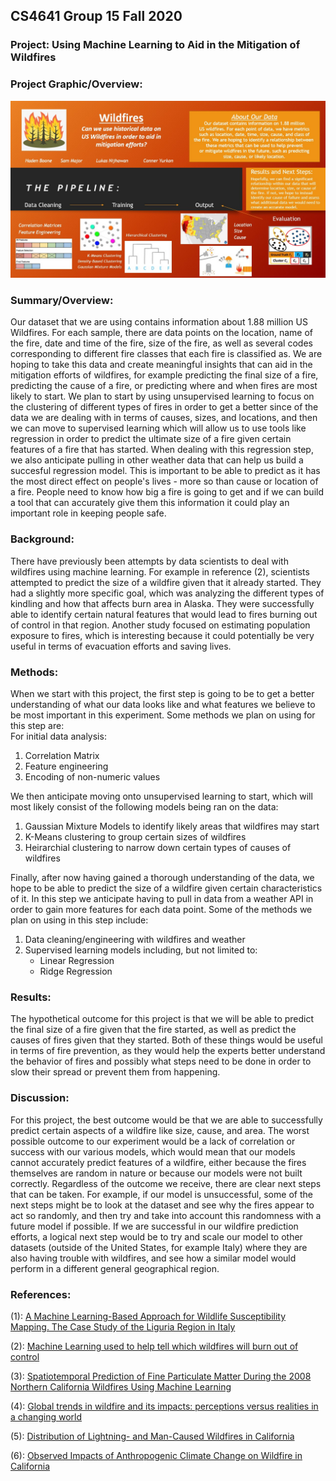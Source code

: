 ## CS4641 Group 15 Fall 2020

### Project: Using Machine Learning to Aid in the Mitigation of Wildfires

### Project Graphic/Overview:  


![Project Visual](project_outline.jpg)  


### Summary/Overview:

Our dataset that we are using contains information about 1.88 million US Wildfires. For each sample, there are data points on the location, name of the fire, date and time of the fire, size of the fire, as well as several codes corresponding to different fire classes that each fire is classified as. We are hoping to take this data and create meaningful insights that can aid in the mitigation efforts of wildfires, for example predicting the final size of a fire, predicting the cause of a fire, or predicting where and when fires are most likely to start. We plan to start by using unsupervised learning to focus on the clustering of different types of fires in order to get a better since of the data we are dealing with in terms of causes, sizes, and locations, and then we can move to supervised learning which will allow us to use tools like regression in order to predict the ultimate size of a fire given certain features of a fire that has started. When dealing with this regression step, we also anticipate pulling in other weather data that can help us build a succesful regression model. This is important to be able to predict as it has the most direct effect on people's lives - more so than cause or location of a fire. People need to know how big a fire is going to get and if we can build a tool that can accurately give them this information it could play an important role in keeping people safe.  

### Background:

There have previously been attempts by data scientists to deal with wildfires using machine learning. For example in reference (2), scientists attempted to predict the size of a wildfire given that it already started. They had a slightly more specific goal, which was analyzing the different types of kindling and how that affects burn area in Alaska. They were successfully able to identify certain natural features that would lead to fires burning out of control in that region. Another study focused on estimating population exposure to fires, which is interesting because it could potentially be very useful in terms of evacuation efforts and saving lives.

### Methods:

When we start with this project, the first step is going to be to get a better understanding of what our data looks like and what features we believe to be most important in this experiment. Some methods we plan on using for this step are:  
For initial data analysis:  
  1. Correlation Matrix  
  2. Feature engineering
  3. Encoding of non-numeric values  

We then anticipate moving onto unsupervised learning to start, which will most likely consist of the following models being ran on the data:   
  1. Gaussian Mixture Models to identify likely areas that wildfires may start  
  2. K-Means clustering to group certain sizes of wildfires  
  3. Heirarchial clustering to narrow down certain types of causes of wildfires  

Finally, after now having gained a thorough understanding of the data, we hope to be able to predict the size of a wildfire given certain characteristics of it. In this step we anticipate having to pull in data from a weather API in order to gain more features for each data point. Some of the methods we plan on using in this step include:  
  1. Data cleaning/engineering with wildfires and weather  
  2. Supervised learning models including, but not limited to:  
      * Linear Regression
      * Ridge Regression


### Results:

The hypothetical outcome for this project is that we will be able to predict the final size of a fire given that the fire started, as well as predict the causes of fires given that they started. Both of these things would be useful in terms of fire prevention, as they would help the experts better understand the behavior of fires and possibly what steps need to be done in order to slow their spread or prevent them from happening.

### Discussion:

For this project, the best outcome would be that we are able to successfully predict certain aspects of a wildfire like size, cause, and area. The worst possible outcome to our experiment would be a lack of correlation or success with our various models, which would mean that our models cannot accurately predict features of a wildfire, either because the fires themselves are random in nature or because our models were not built correctly. Regardless of the outcome we receive, there are clear next steps that can be taken. For example, if our model is unsuccessful, some of the next steps might be to look at the dataset and see why the fires appear to act so randomly, and then try and take into account this randomness with a future model if possible. If we are successful in our wildfire prediction efforts, a logical next step would be to try and scale our model to other datasets (outside of the United States, for example Italy) where they are also having trouble with wildfires, and see how a similar model would perform in a different general geographical region.

### References:
(1): [A Machine Learning-Based Approach for Wildlife Susceptibility Mapping. The Case Study of the Liguria Region in Italy](https://www.google.com/url?sa=t&rct=j&q=&esrc=s&source=web&cd=&ved=2ahUKEwidsPeivf_rAhVSTd8KHd8yBj8QFjAEegQICRAB&url=https%3A%2F%2Fwww.mdpi.com%2F2076-3263%2F10%2F3%2F105%2Fpdf&usg=AOvVaw1YcrKdNxaP00bDtDOdOn87)

(2): [Machine Learning used to help tell which wildfires will burn out of control](https://www.sciencedaily.com/releases/2019/09/190917133052.htm)

(3): [Spatiotemporal Prediction of Fine Particulate Matter During the 2008 Northern California Wildfires Using Machine Learning](https://www.firescience.gov/projects/14-1-04-5/project/14-1-04-5_EnvSciTech_Reid_SpatiotemporalModelingWildfires.pdf)

(4): [Global trends in wildfire and its impacts: perceptions versus realities in a changing world](https://www.ncbi.nlm.nih.gov/pmc/articles/PMC4874420/)  

(5): [Distribution of Lightning- and Man-Caused Wildfires in California](https://www.fs.fed.us/psw/publications/documents/psw_gtr058/psw_gtr058_6a_keeley.pdf)  

(6): [Observed Impacts of Anthropogenic Climate Change on Wildfire in California](https://agupubs.onlinelibrary.wiley.com/doi/full/10.1029/2019EF001210)  
